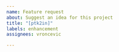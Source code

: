 ```yaml
---
name: Feature request
about: Suggest an idea for this project
title: "[ptk2in]"
labels: enhancement
assignees: vroncevic

---
```



